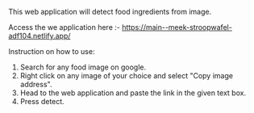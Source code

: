 This web application will detect food ingredients from image.

Access the we application here :- https://main--meek-stroopwafel-adf104.netlify.app/

Instruction on how to use:
1. Search for any food image on google.
2. Right click on any image of your choice and select "Copy image address".
3. Head to the web application and paste the link in the given text box.
4. Press detect.

